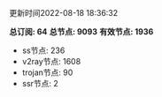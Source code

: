 更新时间2022-08-18 18:36:32

**总订阅: 64**
**总节点: 9093**
**有效节点: 1936**
- ss节点: 236
- v2ray节点: 1608
- trojan节点: 90
- ssr节点: 2
